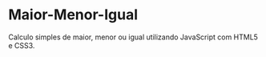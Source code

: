 # Maior-Menor-Igual
Calculo simples de maior, menor ou igual utilizando JavaScript com HTML5 e CSS3.

